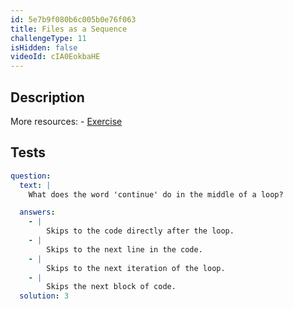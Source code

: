 ```yaml
---
id: 5e7b9f080b6c005b0e76f063
title: Files as a Sequence
challengeType: 11
isHidden: false
videoId: cIA0EokbaHE
---
```


## Description
<section id='description'>
More resources:
- <a href="https://www.youtube.com/watch?v=il1j4wkte2E" target='_blank'>Exercise</a>
</section>

## Tests
<section id='tests'>

```yml
question:
  text: |
    What does the word 'continue' do in the middle of a loop?

  answers:
    - |
        Skips to the code directly after the loop.
    - |
        Skips to the next line in the code.
    - |
        Skips to the next iteration of the loop.
    - |
        Skips the next block of code.
  solution: 3
```

</section>
